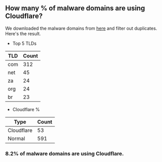 ## How many % of malware domains are using Cloudflare?


We downloaded the malware domains from [here](https://urlhaus.abuse.ch) and filter out duplicates.
Here's the result.


[//]: # (start replacement)


- Top 5 TLDs

| TLD | Count |
| --- | --- |
| com | 312 |
| net | 45 |
| za | 24 |
| org | 24 |
| br | 23 |


- Cloudflare %

| Type | Count |
| --- | --- |
| Cloudflare | 53 |
| Normal | 591 |


### 8.2% of malware domains are using Cloudflare.